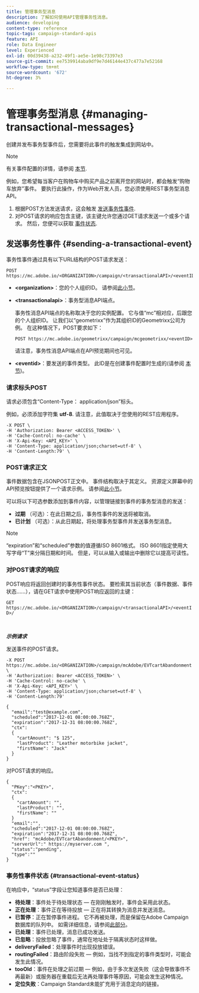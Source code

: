```yaml
---
title: 管理事务型消息
description: 了解如何使用API管理事务性消息。
audience: developing
content-type: reference
topic-tags: campaign-standard-apis
feature: API
role: Data Engineer
level: Experienced
exl-id: 00d39438-a232-49f1-ae5e-1e98c73397e3
source-git-commit: ee7539914aba9df9e7d46144e437c477a7e52168
workflow-type: tm+mt
source-wordcount: '672'
ht-degree: 3%

---
```


# 管理事务型消息 {#managing-transactional-messages}

创建并发布事务型事件后，您需要将此事件的触发集成到网站中。

>[!NOTE]
>
>有关事件配置的详情，请参阅 [本节](../../channels/using/configuring-transactional-event.md).

例如，您希望每当客户在购物车中购买产品之前离开您的网站时，都会触发“购物车放弃”事件。 要执行此操作，作为Web开发人员，您必须使用REST事务型消息API。

1. 根据POST方法发送请求，这会触发 [发送事务性事件](#sending-a-transactional-event).
1. 对POST请求的响应包含主键，该主键允许您通过GET请求发送一个或多个请求。 然后，您便可以获取 [事件状态](#transactional-event-status).

## 发送事务性事件 {#sending-a-transactional-event}

事务性事件通过具有以下URL结构的POST请求发送：

```
POST https://mc.adobe.io/<ORGANIZATION>/campaign/<transactionalAPI>/<eventID>
```

* **&lt;organization>**：您的个人组织ID。 请参阅[此小节](../../api/using/must-read.md)。

* **&lt;transactionalapi>**：事务型消息API端点。

  事务性消息API端点的名称取决于您的实例配置。 它与值“mc”相对应，后跟您的个人组织ID。 让我们以“geometrixx”作为其组织ID的Geometrixx公司为例。 在这种情况下，POST要求如下：

  `POST https://mc.adobe.io/geometrixx/campaign/mcgeometrixx/<eventID>`

  请注意，事务性消息API端点在API预览期间也可见。

* **&lt;eventid>**：要发送的事件类型。 此ID是在创建事件配置时生成的(请参阅 [本节](../../channels/using/configuring-transactional-event.md#creating-an-event))。

### 请求标头POST

请求必须包含“Content-Type： application/json”标头。

例如，必须添加字符集 **utf-8**. 请注意，此值取决于您使用的REST应用程序。

```
-X POST \
-H 'Authorization: Bearer <ACCESS_TOKEN>' \
-H 'Cache-Control: no-cache' \
-H 'X-Api-Key: <API_KEY>' \
-H 'Content-Type: application/json;charset=utf-8' \
-H 'Content-Length:79' \
```

### POST请求正文

事件数据包含在JSONPOST正文中。 事件结构取决于其定义。 资源定义屏幕中的API预览按钮提供了一个请求示例。 请参阅[此小节](../../channels/using/publishing-transactional-event.md#previewing-and-publishing-the-event)。

可以将以下可选参数添加到事件内容，以管理链接到事件的事务型消息的发送：

* **过期** （可选）：在此日期之后，事务性事件的发送将被取消。
* **已计划** （可选）：从此日期起，将处理事务型事件并发送事务型消息。

>[!NOTE]
>
>“expiration”和“scheduled”参数的值遵循ISO 8601格式。 ISO 8601指定使用大写字母“T”来分隔日期和时间。 但是，可以从输入或输出中删除它以提高可读性。

### 对POST请求的响应

POST响应将返回创建时的事务性事件状态。 要检索其当前状态（事件数据、事件状态……），请在GET请求中使用POST响应返回的主键：

`GET https://mc.adobe.io/<ORGANIZATION>/campaign/<transactionalAPI>/<eventID>/`

<br/>

***示例请求***

发送事件的POST请求。

```
-X POST https://mc.adobe.io/<ORGANIZATION>/campaign/mcAdobe/EVTcartAbandonment \
-H 'Authorization: Bearer <ACCESS_TOKEN>' \
-H 'Cache-Control: no-cache' \
-H 'X-Api-Key: <API_KEY>' \
-H 'Content-Type: application/json;charset=utf-8' \
-H 'Content-Length:79'

{
  "email":"test@example.com",
  "scheduled":"2017-12-01 08:00:00.768Z",
  "expiration":"2017-12-31 08:00:00.768Z",
  "ctx":
  {
    "cartAmount": "$ 125",
    "lastProduct": "Leather motorbike jacket",
    "firstName": "Jack"
  }
}
```

对POST请求的响应。

```
{
  "PKey":"<PKEY>",
  "ctx":
  {
    "cartAmount": "",
    "lastProduct": "",
    "firstName": ""
  }
  "email":"",
  "scheduled":"2017-12-01 08:00:00.768Z",
  "expiration":"2017-12-31 08:00:00.768Z",
  "href": "mcAdobe/EVTcartAbandonment/<PKEY>",
  "serverUrl":" https://myserver.com ",
  "status":"pending",
  "type":""
}
```

### 事务性事件状态 {#transactional-event-status}

在响应中，“status”字段让您知道事件是否已处理：

* **待处理**：事件处于待处理状态 — 在刚刚触发时，事件会采用此状态。
* **正在处理**：事件正在等待投放 — 正在将其转换为消息并发送消息。
* **已暂停**：正在暂停事件进程。 它不再被处理，而是保留在Adobe Campaign数据库的队列中。 如需详细信息，请参阅[此部分](../../channels/using/publishing-transactional-message.md#suspending-a-transactional-message-publication)。
* **已处理**：事件已处理，消息已成功发送。
* **已忽略**：投放忽略了事件，通常在地址处于隔离状态时这样做。
* **deliveryFailed**：处理事件时出现投放错误。
* **routingFailed**：路由阶段失败 — 例如，当找不到指定的事件类型时，可能会发生此情况。
* **tooOld**：事件在处理之前过期 — 例如，由于多次发送失败（这会导致事件不再最新）或服务器在重载后无法再处理事件等原因，可能会发生这种情况。
* **定位失败**：Campaign Standard未能扩充用于消息定向的链接。
